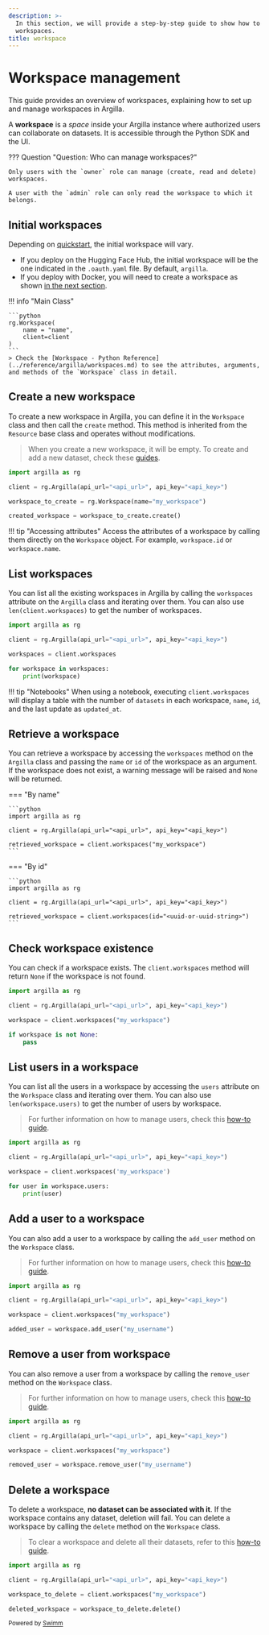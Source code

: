 ```yaml
---
description: >-
  In this section, we will provide a step-by-step guide to show how to manage
  workspaces.
title: workspace
---
```

# Workspace management

This guide provides an overview of workspaces, explaining how to set up and manage workspaces in Argilla.

A **workspace** is a *space* inside your Argilla instance where authorized users can collaborate on datasets. It is accessible through the Python SDK and the UI.

??? Question "Question: Who can manage workspaces?"

```
Only users with the `owner` role can manage (create, read and delete) workspaces.

A user with the `admin` role can only read the workspace to which it belongs.
```

## Initial workspaces

Depending on <SwmLink doc-title="quickstart" repo-id="Z2l0aHViJTNBJTNBZXh0cmFsaXQlM0ElM0FleHRyYWxpdA==" repo-name="extralit" path="/.swm/quickstart.c5hu080x.sw.md">[quickstart](https://app.swimm.io/repos/Z2l0aHViJTNBJTNBZXh0cmFsaXQlM0ElM0FleHRyYWxpdA%3D%3D/docs/c5hu080x)</SwmLink>, the initial workspace will vary.

- If you deploy on the Hugging Face Hub, the initial workspace will be the one indicated in the `.oauth.yaml` file. By default, `argilla`.
- If you deploy with Docker, you will need to create a workspace as shown [in the next section](#create-a-new-workspace).

!!! info "Main Class"

````
```python
rg.Workspace(
    name = "name",
    client=client
)
```
> Check the [Workspace - Python Reference](../reference/argilla/workspaces.md) to see the attributes, arguments, and methods of the `Workspace` class in detail.
````

## Create a new workspace

To create a new workspace in Argilla, you can define it in the `Workspace` class and then call the `create` method. This method is inherited from the `Resource` base class and operates without modifications.

> When you create a new workspace, it will be empty. To create and add a new dataset, check these [guides](dataset.md).

```python
import argilla as rg

client = rg.Argilla(api_url="<api_url>", api_key="<api_key>")

workspace_to_create = rg.Workspace(name="my_workspace")

created_workspace = workspace_to_create.create()
```

!!! tip "Accessing attributes" Access the attributes of a workspace by calling them directly on the `Workspace` object. For example, `workspace.id` or `workspace.name`.

## List workspaces

You can list all the existing workspaces in Argilla by calling the `workspaces` attribute on the `Argilla` class and iterating over them. You can also use `len(client.workspaces)` to get the number of workspaces.

```python
import argilla as rg

client = rg.Argilla(api_url="<api_url>", api_key="<api_key>")

workspaces = client.workspaces

for workspace in workspaces:
    print(workspace)
```

!!! tip "Notebooks" When using a notebook, executing `client.workspaces` will display a table with the number of `datasets` in each workspace, `name`, `id`, and the last update as `updated_at`.

## Retrieve a workspace

You can retrieve a workspace by accessing the `workspaces` method on the `Argilla` class and passing the `name` or `id` of the workspace as an argument. If the workspace does not exist, a warning message will be raised and `None` will be returned.

=== "By name"

````
```python
import argilla as rg

client = rg.Argilla(api_url="<api_url>", api_key="<api_key>")

retrieved_workspace = client.workspaces("my_workspace")
```
````

=== "By id"

````
```python
import argilla as rg

client = rg.Argilla(api_url="<api_url>", api_key="<api_key>")

retrieved_workspace = client.workspaces(id="<uuid-or-uuid-string>")
```
````

## Check workspace existence

You can check if a workspace exists. The `client.workspaces` method will return `None` if the workspace is not found.

```python
import argilla as rg

client = rg.Argilla(api_url="<api_url>", api_key="<api_key>")

workspace = client.workspaces("my_workspace")

if workspace is not None:
    pass
```

## List users in a workspace

You can list all the users in a workspace by accessing the `users` attribute on the `Workspace` class and iterating over them. You can also use `len(workspace.users)` to get the number of users by workspace.

> For further information on how to manage users, check this [how-to guide](user.md).

```python
import argilla as rg

client = rg.Argilla(api_url="<api_url>", api_key="<api_key>")

workspace = client.workspaces('my_workspace')

for user in workspace.users:
    print(user)
```

## Add a user to a workspace

You can also add a user to a workspace by calling the `add_user` method on the `Workspace` class.

> For further information on how to manage users, check this [how-to guide](user.md).

```python
import argilla as rg

client = rg.Argilla(api_url="<api_url>", api_key="<api_key>")

workspace = client.workspaces("my_workspace")

added_user = workspace.add_user("my_username")
```

## Remove a user from workspace

You can also remove a user from a workspace by calling the `remove_user` method on the `Workspace` class.

> For further information on how to manage users, check this [how-to guide](user.md).

```python
import argilla as rg

client = rg.Argilla(api_url="<api_url>", api_key="<api_key>")

workspace = client.workspaces("my_workspace")

removed_user = workspace.remove_user("my_username")
```

## Delete a workspace

To delete a workspace, **no dataset can be associated with it**. If the workspace contains any dataset, deletion will fail. You can delete a workspace by calling the `delete` method on the `Workspace` class.

> To clear a workspace and delete all their datasets, refer to this [how-to guide](dataset.md).

```python
import argilla as rg

client = rg.Argilla(api_url="<api_url>", api_key="<api_key>")

workspace_to_delete = client.workspaces("my_workspace")

deleted_workspace = workspace_to_delete.delete()
```

<SwmMeta version="3.0.0"><sup>Powered by [Swimm](https://app.swimm.io/)</sup></SwmMeta>
